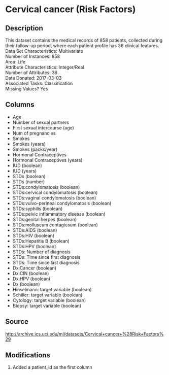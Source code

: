 # Cervical cancer (Risk Factors)

## Description

This dataset contains the medical records of 858 patients, collected during their follow-up period, where each patient profile has 36 clinical features.\
Data Set Characteristics: Multivariate\
Number of Instances: 858\
Area: Life\
Attribute Characteristics: Integer/Real\
Number of Attributes: 36\
Date Donated: 2017-03-03\
Associated Tasks: Classification\
Missing Values? Yes

## Columns

- Age
- Number of sexual partners
- First sexual intercourse (age)
- Num of pregnancies
- Smokes
- Smokes (years)
- Smokes (packs/year)
- Hormonal Contraceptives
- Hormonal Contraceptives (years)
- IUD (boolean)
- IUD (years)
- STDs (boolean)
- STDs (number)
- STDs:condylomatosis (boolean)
- STDs:cervical condylomatosis (boolean)
- STDs:vaginal condylomatosis (boolean)
- STDs:vulvo-perineal condylomatosis (boolean)
- STDs:syphilis (boolean)
- STDs:pelvic inflammatory disease (boolean)
- STDs:genital herpes (boolean)
- STDs:molluscum contagiosum (boolean)
- STDs:AIDS (boolean)
- STDs:HIV (boolean)
- STDs:Hepatitis B (boolean)
- STDs:HPV (boolean)
- STDs: Number of diagnosis
- STDs: Time since first diagnosis
- STDs: Time since last diagnosis
- Dx:Cancer (boolean)
- Dx:CIN (boolean)
- Dx:HPV (boolean)
- Dx (boolean)
- Hinselmann: target variable (boolean)
- Schiller: target variable (boolean)
- Cytology: target variable (boolean)
- Biopsy: target variable (boolean)


## Source

http://archive.ics.uci.edu/ml/datasets/Cervical+cancer+%28Risk+Factors%29

## Modifications

1. Added a patient_id as the first column


